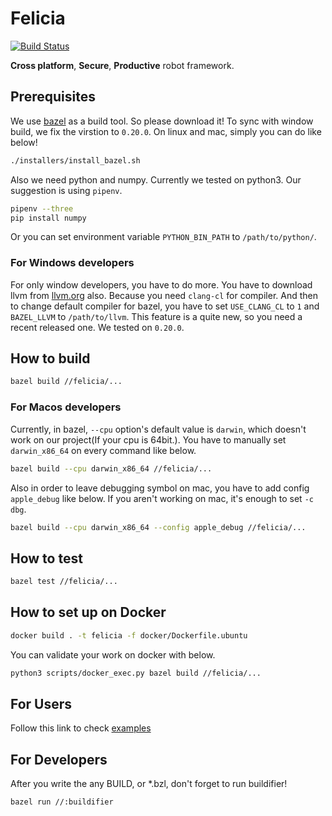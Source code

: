 # Felicia

[![Build Status](https://travis-ci.com/chokobole/felicia.svg?token=uWEvhLXsK9nuPxhDRPic&branch=master)](https://travis-ci.com/chokobole/felicia)

**Cross platform**, **Secure**, **Productive** robot framework.

## Prerequisites

We use [bazel](https://www.bazel.build/) as a build tool. So please download it! To sync with window build, we fix the virstion to `0.20.0`.
On linux and mac, simply you can do like below!

```bash
./installers/install_bazel.sh
```

Also we need python and numpy. Currently we tested on python3. Our suggestion is using `pipenv`.

```bash
pipenv --three
pip install numpy
```

Or you can set environment variable `PYTHON_BIN_PATH` to `/path/to/python/`.

### For Windows developers

For only window developers, you have to do more. You have to download llvm from [llvm.org](http://llvm.org/builds/) also. Because you need `clang-cl` for compiler. And then to change default compiler for bazel, you have to set `USE_CLANG_CL` to `1` and `BAZEL_LLVM` to `/path/to/llvm`. This feature is a quite new, so you need a recent released one. We tested on `0.20.0`.

## How to build

```bash
bazel build //felicia/...
```

### For Macos developers

Currently, in bazel, `--cpu` option's default value is `darwin`, which doesn't work on our project(If your cpu is 64bit.). You have to manually set `darwin_x86_64` on every command like below.

```bash
bazel build --cpu darwin_x86_64 //felicia/...
```

Also in order to leave debugging symbol on mac, you have to add config `apple_debug` like below. If you aren't working on mac, it's enough to set `-c dbg`.

```bash
bazel build --cpu darwin_x86_64 --config apple_debug //felicia/...
```

## How to test

```bash
bazel test //felicia/...
```

## How to set up on Docker

```bash
docker build . -t felicia -f docker/Dockerfile.ubuntu
```

You can validate your work on docker with below.

```bash
python3 scripts/docker_exec.py bazel build //felicia/...
```

## For Users

Follow this link to check [examples](felicia/examples)

## For Developers

After you write the any BUILD, or *.bzl, don't forget to run buildifier!

```bash
bazel run //:buildifier
```
